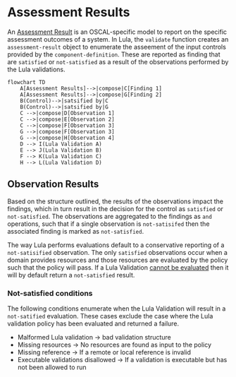 # Assessment Results

An [Assessment Result](https://pages.nist.gov/OSCAL/resources/concepts/layer/assessment/assessment-results/) is an OSCAL-specific model to report on the specific assessment outcomes of a system. In Lula, the `validate` function creates an `assessment-result` object to enumerate the asseement of the input controls provided by the `component-definition`. These are reported as finding that are `satisfied` or `not-satisfied` as a result of the observations performed by the Lula validations.
```mermaid
flowchart TD
    A[Assessment Results]-->|compose|C[Finding 1]
    A[Assessment Results]-->|compose|G[Finding 2]
    B(Control)-->|satsified by|C
    B(Control)-->|satsified by|G
    C -->|compose|D[Observation 1]
    C -->|compose|E[Observation 2]
    C -->|compose|F[Observation 3]
    G -->|compose|F[Observation 3]
    G -->|compose|H[Observation 4]
    D --> I(Lula Validation A)
    E --> J(Lula Validation B)
    F --> K(Lula Validation C)
    H --> L(Lula Validation D)
```

## Observation Results
Based on the structure outlined, the results of the observations impact the findings, which in turn result in the decision for the control as `satisfied` or `not-satisfied`. The observations are aggregated to the findings as `and` operations, such that if a single observation is `not-satisifed` then the associated finding is marked as `not-satisfied`.

The way Lula performs evaluations default to a conservative reporting of a `not-satisified` observation. The only `satisfied` observations occur when a domain provides resources and those resources are evaluated by the policy such that the policy will pass. If a Lula Validation [cannot be evaluated](#not-satisfied-conditions) then it will by default return a `not-satisfied` result.

### Not-satisfied conditions
The following conditions enumerate when the Lula Validation will result in a `not-satified` evaluation. These cases exclude the case where the Lula validation policy has been evaluated and returned a failure.
- Malformed Lula validation -> bad validation structure
- Missing resources -> No resources are found as input to the policy
- Missing reference -> If a remote or local reference is invalid
- Executable validations disallowed -> If a validation is executable but has not been allowed to run